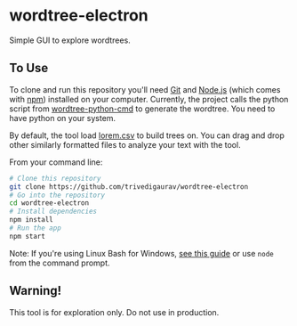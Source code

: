 # wordtree-electron
Simple GUI to explore wordtrees.

## To Use

To clone and run this repository you'll need [Git](https://git-scm.com) and [Node.js](https://nodejs.org/en/download/) (which comes with [npm](http://npmjs.com)) installed on your computer. Currently, the project calls the python script from [wordtree-python-cmd](https://github.com/trivedigaurav/wordtree-python-cmd) to generate the wordtree. You need to have python on your system.

By default, the tool load [lorem.csv](lorem.csv) to build trees on. You can drag and drop other similarly formatted files to analyze your text with the tool.


From your command line:

```bash
# Clone this repository
git clone https://github.com/trivedigaurav/wordtree-electron
# Go into the repository
cd wordtree-electron
# Install dependencies
npm install
# Run the app
npm start
```

Note: If you're using Linux Bash for Windows, [see this guide](https://www.howtogeek.com/261575/how-to-run-graphical-linux-desktop-applications-from-windows-10s-bash-shell/) or use `node` from the command prompt.

## Warning!
This tool is for exploration only. Do not use in production.
